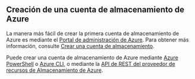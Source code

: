 ## Creación de una cuenta de almacenamiento de Azure

La manera más fácil de crear la primera cuenta de almacenamiento de Azure es mediante el [Portal de administración de Azure](https://manage.windowsazure.com). Para obtener más información, consulte [Crear una cuenta de almacenamiento](../articles/storage/storage-create-storage-account.md#create-a-storage-account).

Puede crear una cuenta de almacenamiento de Azure mediante [Azure PowerShell](../articles/storage/storage-powershell-guide-full.md) o [Azure CLI](../articles/storage/storage-azure-cli.md), o mediante la [API de REST del proveedor de recursos de Almacenamiento de Azure](https://msdn.microsoft.com/library/azure/mt163683.aspx).
 

<!---HONumber=July15_HO3-->